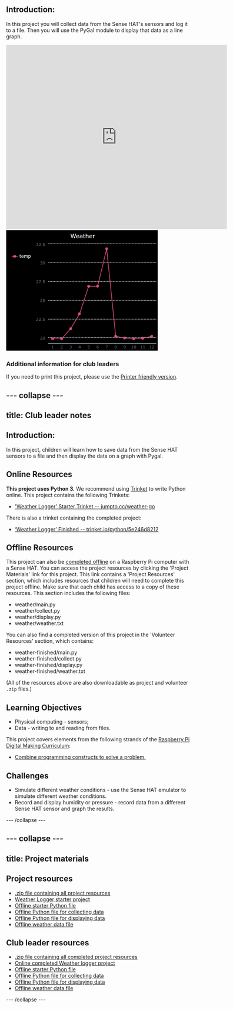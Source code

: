 ## Introduction: 

In this project you will collect data from the Sense HAT's sensors and log it to a file. Then you will use the PyGal module to display that data as a line graph. 

<div class="trinket">
<iframe src="https://trinket.io/embed/python/5e246d8212?outputOnly=true&start=result" width="600" height="500" frameborder="0" marginwidth="0" marginheight="0" allowfullscreen>
</iframe>
<img src="images/weather-final.png">
</div>

### Additional information for club leaders

If you need to print this project, please use the [Printer friendly version](https://projects.raspberrypi.org/en/projects/weather-logger/print).


--- collapse ---
---
title: Club leader notes
---


## Introduction:
In this project, children will learn how to save data from the Sense HAT sensors to a file and then display the data on a graph with Pygal.

## Online Resources

__This project uses Python 3.__ We recommend using [Trinket](https://trinket.io/) to write Python online. This project contains the following Trinkets:

+ ['Weather Logger' Starter Trinket -- jumpto.cc/weather-go](http://jumpto.cc/weather-go)

There is also a trinket containing the completed project:

+ [‘Weather Logger’ Finished -- trinket.io/python/5e246d8212](https://trinket.io/python/5e246d8212)

## Offline Resources
This project can also be [completed offline](https://www.codeclubprojects.org/en-GB/resources/physical-sense-hat/) on a Raspberry Pi computer with a Sense HAT. You can access the project resources by clicking the 'Project Materials' link for this project. This link contains a 'Project Resources' section, which includes resources that children will need to complete this project offline. Make sure that each child has access to a copy of these resources. This section includes the following files:

+ weather/main.py
+ weather/collect.py
+ weather/display.py
+ weather/weather.txt

You can also find a completed version of this project in the 'Volunteer Resources' section, which contains:

+ weather-finished/main.py
+ weather-finished/collect.py
+ weather-finished/display.py
+ weather-finished/weather.txt

(All of the resources above are also downloadable as project and volunteer `.zip` files.)

## Learning Objectives
+ Physical computing - sensors;
+ Data - writing to and reading from files.

This project covers elements from the following strands of the [Raspberry Pi Digital Making Curriculum](http://rpf.io/curriculum):

+ [Combine programming constructs to solve a problem.](https://www.raspberrypi.org/curriculum/programming/builder)

## Challenges
+ Simulate different weather conditions - use the Sense HAT emulator to simulate different weather conditions. 
+ Record and display humidity or pressure - record data from a different Sense HAT sensor and graph the results. 

--- /collapse ---

--- collapse ---
---
title: Project materials
---

## Project resources
* [.zip file containing all project resources](resources/weather-logger-project-resources.zip)
* [Weather Logger starter project](http://jumpto.cc/weather-go)
* [Offline starter Python file](resources/weather-logger-main.py)
* [Offline Python file for collecting data](resources/weather-logger-collect.py)
* [Offline Python file for displaying data](resources/weather-logger-display.py)
* [Offline weather data file](resources/weather--loggerweather.txt)

## Club leader resources
* [.zip file containing all completed project resources](resources/weather-logger-volunteer-resources.zip)
* [Online completed Weather logger project](https://trinket.io/python/5e246d8212)
* [Offline starter Python file](resources/weather-logger-finished-main.py)
* [Offline Python file for collecting data](resources/weather-logger-finished-collect.py)
* [Offline Python file for displaying data](resources/weather-logger-finished-display.py)
* [Offline weather data file](resources/weather-logger-finished-weather.txt)

--- /collapse ---
